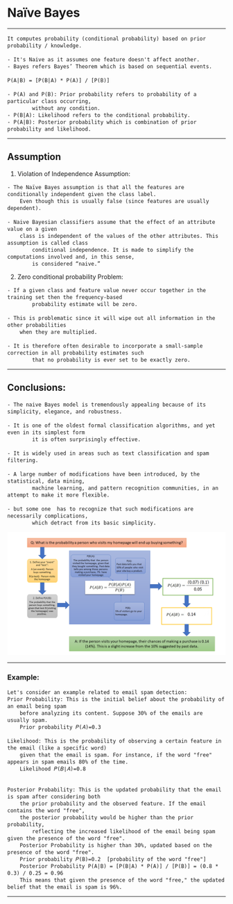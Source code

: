 # Naïve Bayes

--------------------------------------------------------------------------------------------------
	It computes probability (conditional probability) based on prior probability / knowledge.
 
	- It's Naive as it assumes one feature doesn't affect another.
	- Bayes refers Bayes’ Theorem which is based on sequential events.
 
	P(A|B) = [P(B|A) * P(A)] / [P(B)]
 
	- P(A) and P(B): Prior probability refers to probability of a particular class occurring, 
 			without any condition.
	- P(B|A): Likelihood refers to the conditional probability.
	- P(A|B): Posterior probability which is combination of prior probability and likelihood.


--------------------------------------------------------------------------------------------------   

## Assumption

  1. Violation of Independence Assumption:
      
	- The Naïve Bayes assumption is that all the features are conditionally independent given the class label. 
	  	Even though this is usually false (since features are usually dependent).
              
	- Naive Bayesian classifiers assume that the effect of an attribute value on a given 
		class is independent of the values of the other attributes. This assumption is called class 
          	conditional independence. It is made to simplify the computations involved and, in this sense, 
          	is considered “naive.”

  2. Zero conditional probability Problem:
      
	- If a given class and feature value never occur together in the training set then the frequency-based 
          	probability estimate will be zero.
            
	- This is problematic since it will wipe out all information in the other probabilities 
	  	when they are multiplied. 
          
	- It is therefore often desirable to incorporate a small-sample correction in all probability estimates such 
          	that no probability is ever set to be exactly zero.

--------------------------------------------------------------------------------------------------

## Conclusions:
	- The naive Bayes model is tremendously appealing because of its simplicity, elegance, and robustness.
      
	- It is one of the oldest formal classification algorithms, and yet even in its simplest form 
          	it is often surprisingly effective.
      
	- It is widely used in areas such as text classification and spam filtering. 
      
	- A large number of modifications have been introduced, by the statistical, data mining, 
          	machine learning, and pattern recognition communities, in an attempt to make it more flexible.
        
	- but some one  has to recognize that such modifications are necessarily complications, 
          	which detract from its basic simplicity.

![Function](https://github.com/amitmse/in_Python_/blob/master/Naive%20Bayes/bayes%20theorem%20in%20one%20picture.png)

--------------------------------------------------------------------------------------------------

### Example: 
	Let's consider an example related to email spam detection:
	Prior Probability: This is the initial belief about the probability of an email being spam 
 		before analyzing its content. Suppose 30% of the emails are usually spam. 
   		Prior probability 𝑃(𝐴)=0.3

	Likelihood: This is the probability of observing a certain feature in the email (like a specific word) 
 		given that the email is spam. For instance, if the word "free" appears in spam emails 80% of the time.
		Likelihood 𝑃(𝐵∣𝐴)=0.8
		

	Posterior Probability: This is the updated probability that the email is spam after considering both 
 		the prior probability and the observed feature. If the email contains the word "free", 
   		the posterior probability would be higher than the prior probability, 
     		reflecting the increased likelihood of the email being spam given the presence of the word "free".
		Posterior Probability is higher than 30%, updated based on the presence of the word "free".
 		Prior probability 𝑃(B)=0.2  [probability of the word "free"]
		Posterior Probability P(A|B) = [P(B|A) * P(A)] / [P(B)] = (0.8 * 0.3) / 0.25 = 0.96
		This means that given the presence of the word "free," the updated belief that the email is spam is 96%.

--------------------------------------------------------------------------------------------------
